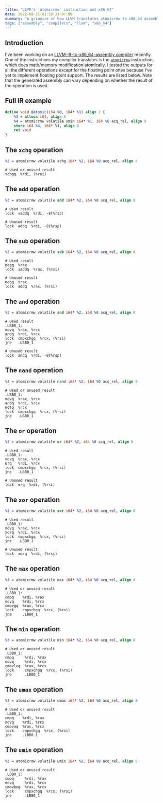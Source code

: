 ```yaml
---
title: "LLVM's `atomicrmw` instruction and x86_64"
date: 2022-08-31T01:50:33-07:00
summary: "A grimoire of how LLVM translates atomicrmw to x86_64 assembly."
tags: ["assembly", "compilers", "llvm", "x86_64"]
---
```


## Introduction

I've been working on an [LLVM-IR-to-x86_64-assembly compiler](https://github.com/heimskr/ll2x) recently.
One of the instructions my compiler translates is the [`atomicrmw`](https://llvm.org/docs/LangRef.html#atomicrmw-instruction)
instruction, which does math/memory modification atomically. I tested the outputs for all the different operations
except for the floating point ones because I've yet to implement floating point support. The results are listed below.
Note that the generated assembly can vary depending on whether the result of the operation is used.

## Full IR example

```llvm
define void @atomic(i64 %0, i64* %1) align 2 {
    %3 = alloca i64, align 8
    %4 = atomicrmw volatile umin i64* %1, i64 %0 acq_rel, align 8
    store i64 %4, i64* %1, align 8
    ret void
}
```

## The `xchg` operation

```llvm
%3 = atomicrmw volatile xchg i64* %2, i64 %0 acq_rel, align 8
```

```gas
# Used or unused result
xchgq  %rdi, (%rsi)
```

## The `add` operation

```llvm
%3 = atomicrmw volatile add i64* %2, i64 %0 acq_rel, align 8
```

```gas
# Used result
lock  xaddq  %rdi, -8(%rsp)

# Unused result
lock  addq  %rdi, -8(%rsp)
```

## The `sub` operation

```llvm
%3 = atomicrmw volatile sub i64* %2, i64 %0 acq_rel, align 8
```

```gas
# Used result
negq  %rax
lock  xaddq  %rax, (%rsi)

# Unused result
negq  %rax
lock  addq  %rax, (%rsi)
```

## The `and` operation

```llvm
%3 = atomicrmw volatile and i64* %2, i64 %0 acq_rel, align 8
```

```gas
# Used result
.LBB0_1:
movq  %rax, %rcx
andq  %rdi, %rcx
lock  cmpxchgq  %rcx, (%rsi)
jne   .LBB0_1

# Unused result
lock  andq  %rdi, -8(%rsp)
```

## The `nand` operation

```llvm
%3 = atomicrmw volatile nand i64* %2, i64 %0 acq_rel, align 8
```

```gas
# Used or unused result
.LBB0_1:
movq  %rax, %rcx
andq  %rdi, %rcx
notq  %rcx
lock  cmpxchgq  %rcx, (%rsi)
jne   .LBB0_1
```

## The `or` operation

```llvm
%3 = atomicrmw volatile or i64* %2, i64 %0 acq_rel, align 8
```

```gas
# Used result
.LBB0_1:
movq  %rax, %rcx
orq   %rdi, %rcx
lock  cmpxchgq  %rcx, (%rsi)
jne   .LBB0_1

# Unused result
lock  orq  %rdi, (%rsi)
```

## The `xor` operation

```llvm
%3 = atomicrmw volatile xor i64* %2, i64 %0 acq_rel, align 8
```

```gas
# Used result
.LBB0_1:
movq  %rax, %rcx
xorq  %rdi, %rcx
lock  cmpxchgq  %rcx, (%rsi)
jne   .LBB0_1

# Unused result
lock  xorq  %rdi, (%rsi)
```

## The `max` operation

```llvm
%3 = atomicrmw volatile max i64* %2, i64 %0 acq_rel, align 8
```

```gas
# Used or unused result
.LBB0_1:
cmpq    %rdi, %rax
movq    %rdi, %rcx
cmovgq  %rax, %rcx
lock    cmpxchgq  %rcx, (%rsi)
jne     .LBB0_1
```

## The `min` operation

```llvm
%3 = atomicrmw volatile min i64* %2, i64 %0 acq_rel, align 8
```

```gas
# Used or unused result
.LBB0_1:
cmpq     %rdi, %rax
movq     %rdi, %rcx
cmovleq  %rax, %rcx
lock     cmpxchgq  %rcx, (%rsi)
jne      .LBB0_1
```

## The `umax` operation

```llvm
%3 = atomicrmw volatile umax i64* %2, i64 %0 acq_rel, align 8
```

```gas
# Used or unused result
.LBB0_1:
cmpq    %rdi, %rax
movq    %rdi, %rcx
cmovaq  %rax, %rcx
lock    cmpxchgq  %rcx, (%rsi)
jne     .LBB0_1
```

## The `umin` operation

```llvm
%3 = atomicrmw volatile umin i64* %2, i64 %0 acq_rel, align 8
```

```gas
# Used or unused result
.LBB0_1:
cmpq     %rdi, %rax
movq     %rdi, %rcx
cmovbeq  %rax, %rcx
lock     cmpxchgq  %rcx, (%rsi)
jne      .LBB0_1
```
